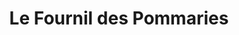 ---
title: "Le Fournil des Pommaries"
url: /annecy-le-vieux/le-fournil-des-pommaries/
shop: boulangerie
---